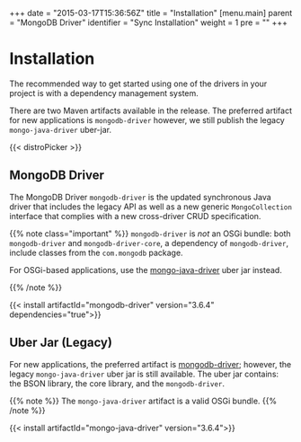 +++
date = "2015-03-17T15:36:56Z"
title = "Installation"
[menu.main]
  parent = "MongoDB Driver"
  identifier = "Sync Installation"
  weight = 1
  pre = "<i class='fa'></i>"
+++

# Installation

The recommended way to get started using one of the drivers in your
project is with a dependency management system.

There are two Maven artifacts available in the release. The preferred artifact for new applications is `mongodb-driver`
however, we still publish the legacy `mongo-java-driver` uber-jar.

{{< distroPicker >}}

## MongoDB Driver  

The MongoDB Driver ``mongodb-driver`` is the updated synchronous Java driver that includes the legacy API as well as a new generic `MongoCollection` interface that complies with a new cross-driver CRUD specification.

{{% note class="important" %}}
`mongodb-driver` is *not* an OSGi bundle: both `mongodb-driver` and `mongodb-driver-core`, a dependency of `mongodb-driver`, include classes from the `com.mongodb` package.

For OSGi-based applications, use the [mongo-java-driver](#uber-jar-legacy) uber jar instead.

{{% /note %}}

{{< install artifactId="mongodb-driver" version="3.6.4" dependencies="true">}}


## Uber Jar (Legacy)

For new applications, the preferred artifact is [mongodb-driver](#mongodb-driver); however, the legacy `mongo-java-driver` uber jar is still available.  The uber jar contains: the BSON library, the core library, and the `mongodb-driver`.


{{% note %}}
The `mongo-java-driver` artifact is a valid OSGi bundle.
{{% /note %}}

{{< install artifactId="mongo-java-driver" version="3.6.4">}}
